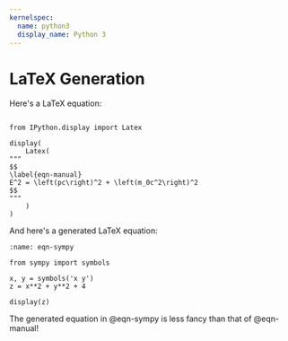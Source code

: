 ```yaml
---
kernelspec:
  name: python3
  display_name: Python 3
---
```


# LaTeX Generation

Here's a LaTeX equation:

```{code-cell} python3

from IPython.display import Latex

display(
    Latex(
"""
$$
\label{eqn-manual}
E^2 = \left(pc\right)^2 + \left(m_0c^2\right)^2
$$
"""
    )
)
```

And here's a generated LaTeX equation:

```{code-cell} python3
:name: eqn-sympy

from sympy import symbols

x, y = symbols('x y')
z = x**2 + y**2 + 4

display(z)
```

The generated equation in @eqn-sympy is less fancy than that of @eqn-manual!
